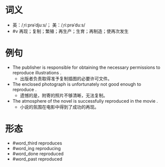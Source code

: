 # 词义
- 英：/ˌriːprəˈdjuːs/； 美：/ˌriːprəˈduːs/
- #v 再现；复制；繁殖；再生产；生育；再制造；使再次发生
# 例句
- The publisher is responsible for obtaining the necessary permissions to reproduce illustrations .
	- 出版者负责取得准予复制插图的必要许可文件。
- The enclosed photograph is unfortunately not good enough to reproduce .
	- 遗憾的是，附寄的照片不够清晰，无法复制。
- The atmosphere of the novel is successfully reproduced in the movie .
	- 小说的氛围在电影中得到了成功的再现。
# 形态
- #word_third reproduces
- #word_ing reproducing
- #word_done reproduced
- #word_past reproduced
